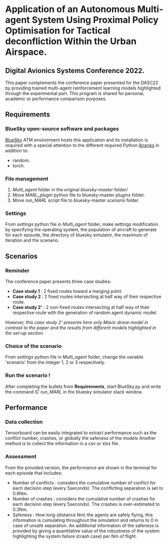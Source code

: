 # Application of an Autonomous Multi-agent System Using Proximal Policy Optimisation for Tactical deconfliction Within the Urban Airspace. 
## Digital Avionics Systems Conference 2022.
This paper complements the conference paper presented for the DASC22 by providing trained multi-agent reinforcement learning models highlighted through the experimental part. 
This program is shared for personal, academic or performance comparison purposes.

## Requirements
### BlueSky open-source software and packages
[BlueSky](https://github.com/TUDelft-CNS-ATM/bluesky) ATM environment hosts this application and its installation is required with a special attention to the different required Python [lbraries](https://github.com/TUDelft-CNS-ATM/bluesky/wiki/Installation) in addition to:
- random.
- torch.

### File management
1. *Multi_agent* folder in the original *bluesky-master* folder/
2. Move *MARL_plugin* python file to bluesky-master *plugins* folder.
3. Move *run_MARL* script file to bluesky-master *scenario* folder.

### Settings
From *settings* python file in *Multi_agent* folder, make settings modification by specifying the operating system, the population of aircraft to generate for each episode, the directory of bluesky simulator, the maximum of iteration and the scenario.

## Scenarios
### Reminder
The conference paper presents three case studies:
- **Case study 1** : 2 fixed routes toward a merging point.
- **Case study 2** : 2 fixed routes intersecting at half way of their respective route.
- **Case study 2'** : 2 non-fixed routes intersecting at half way of their respective route with the generation of random agent dynamic model.

*However, this case study 2' presents here only Mavic drone model in contrast to the paper and the results from different models highlighted in the set-up section*

### Choice of the scenario
From *settings* python file in *Multi_agent* folder, change the variable 'scenario' from the integer 1, 2 or 3 respectively.

### Run the scenario !
After completing the bullets from **Requirements**, start BlueSky.py and write the command *IC run_MARL* in the bluesky simulator stack window.

## Performance
### Data collection
Tensorboard can be easily integrated to extract performance such as the conflict number, crashes, or globally the safeness of the models
Another method is to collect the information in a csv or xlsx file.

### Assessment
From the provided version, the performance are shown in the terminal for each episode that includes:
- Number of conflicts : considers the cumulative number of conflict for each decision step (every 5seconds). The conflicting separation is set to 0.9Nm.
- Number of crashes : considers the cumulative number of crashes for each decision step (every 5seconds). The crashes is over-estimated to 0.3Nm.
- Safeness : How long (distance Nm) the agents are safely flying, this information is cumulating throughout the simulation and returns to 0 in case of unsafe separation. An additional information of the safeness is provided by giving a quantitative value of the robustness of the system highlighting the system failure (crash case) per Nm of flight.

